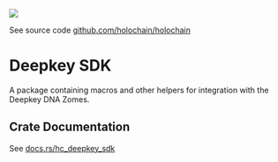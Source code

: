 [![](https://img.shields.io/crates/v/hc_deepkey_sdk?style=flat-square)](https://crates.io/crates/hc_deepkey_sdk)

See source code [github.com/holochain/holochain](https://github.com/holochain/holochain)

# Deepkey SDK
A package containing macros and other helpers for integration with the Deepkey DNA Zomes.


## Crate Documentation

See [docs.rs/hc_deepkey_sdk](https://docs.rs/hc_deepkey_sdk/)
